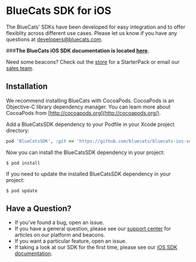 BlueCats SDK for iOS
================

The BlueCats' SDKs have been developed for easy integration and to offer flexiblity across different use cases.  Please let us know if you have any questions at developers@bluecats.com.

###**The BlueCats iOS SDK documentation is located [here](https://github.com/bluecats/bluecats-ios-sdk/wiki).**

Need some beacons?  Check out the [store](http://store.bluecats.com/collections/featured-products/products/bluecats-starterpack-with-usb) for a StarterPack or email our [sales team](mailto:sales@bluecats.com).

## Installation
 
We recommend installing BlueCats with CocoaPods. CocoaPods is an Objective-C library dependency manager. You can learn more about CocoaPods from [http://cocoapods.org](http://cocoapods.org/).

Add a BlueCatsSDK dependency to your Podfile in your Xcode project directory:

```ruby
pod 'BlueCatsSDK', :git => 'https://github.com/bluecats/bluecats-ios-sdk.git'
```

Now you can install the BlueCatsSDK dependency in your project:

```
$ pod install
```
If you need to update the installed BlueCatsSDK dependency in your project:

```
$ pod update
```

## Have a Question?

* If you've found a bug, open an issue.
* If you have a general question, please see our [support center](support.bluecats.com) for articles on our platform and beacons.
* If you want a particular feature, open an issue.
* If taking a look at our SDK for the first time, please see our [iOS SDK documentation](https://github.com/bluecats/bluecats-ios-sdk/wiki).
